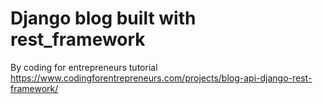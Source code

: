 # Django blog built with rest_framework

By coding for entrepreneurs tutorial 
https://www.codingforentrepreneurs.com/projects/blog-api-django-rest-framework/
